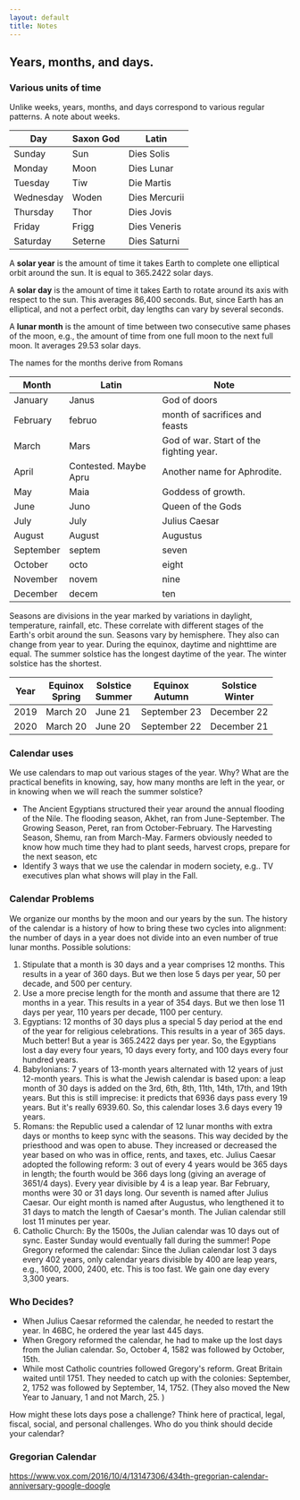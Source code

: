 ```yaml
---
layout: default
title: Notes
---
```


## Years, months, and days. 

### Various units of time

Unlike weeks, years, months, and days correspond to various regular patterns. A note about weeks. 

| Day       | Saxon God | Latin         |
| --------- | --------- | ------------- |
| Sunday    | Sun       | Dies Solis    |
| Monday    | Moon      | Dies Lunar    |
| Tuesday   | Tiw       | Die Martis    |
| Wednesday | Woden     | Dies Mercurii |
| Thursday  | Thor      | Dies Jovis    |
| Friday    | Frigg     | Dies Veneris  |
| Saturday  | Seterne   | Dies Saturni  |

A **solar year** is the amount of time it takes Earth to complete one elliptical orbit around the sun. It is equal to 365.2422 solar days.

A **solar day** is the amount of time it takes Earth to rotate around its axis with respect to the sun. This averages 86,400 seconds. But, since Earth has an elliptical, and not a perfect orbit, day lengths can vary by several seconds. 

A **lunar month** is the amount of time between two consecutive same phases of the moon, e.g., the amount of time from one full moon to the next full moon. It averages 29.53 solar days. 

The names for the months derive from Romans

| Month     | Latin                 | Note                                    |
| --------- | --------------------- | --------------------------------------- |
| January   | Janus                 | God of doors                            |
| February  | februo                | month of sacrifices and feasts          |
| March     | Mars                  | God of war. Start of the fighting year. |
| April     | Contested. Maybe Apru | Another name for Aphrodite.             |
| May       | Maia                  | Goddess of growth.                      |
| June      | Juno                  | Queen of the Gods                       |
| July      | July                  | Julius Caesar                           |
| August    | August                | Augustus                                |
| September | septem                | seven                                   |
| October   | octo                  | eight                                   |
| November  | novem                 | nine                                    |
| December  | decem                 | ten                                     |

Seasons are divisions in the year marked by variations in daylight, temperature, rainfall, etc. These correlate with different stages of the Earth's orbit around the sun. Seasons vary by hemisphere. They also can change from year to year. During the equinox, daytime and nighttime are equal. The summer solstice has the longest daytime of the year. The winter solstice has the shortest.

| Year | Equinox<br />Spring | Solstice<br />Summer | Equinox<br />Autumn | Solstice<br />Winter |
| ---- | ------------------- | -------------------- | ------------------- | -------------------- |
| 2019 | March 20            | June 21              | September 23        | December 22          |
| 2020 | March 20            | June 20              | September 22        | December 21          |

### Calendar uses

We use calendars to map out various stages of the year. Why? What are the practical benefits in knowing, say, how many months are left in the year, or in knowing when we will reach the summer solstice? 

+ The Ancient Egyptians structured their year around the annual flooding of the Nile. The flooding season, Akhet, ran from June-September. The Growing Season, Peret, ran from October-February. The Harvesting Season, Shemu, ran from March-May. Farmers obviously needed to know how much time they had to plant seeds, harvest crops, prepare for the next season, etc
+ Identify 3 ways that we use the calendar in modern society, e.g.. TV executives plan what shows will play in the Fall. 

### Calendar Problems

We organize our months by the moon and our years by the sun. The history of the calendar is a history of how to bring these two cycles into alignment: the number of days in a year does not divide into an even number of true lunar months. Possible solutions: 

1. Stipulate that a month is 30 days and a year comprises 12 months. This results in a year of 360 days. But we then lose 5 days per year, 50 per decade, and 500 per century.
2. Use a more precise length for the month and assume that there are 12 months in a year. This results in a year of 354 days. But we then lose 11 days per year, 110 years per decade, 1100 per century.
3. Egyptians: 12 months of 30 days plus a special 5 day period at the end of the year for religious celebrations. This results in a year of 365 days. Much better! But a year is  365.2422 days per year. So, the Egyptians lost a day every four years, 10 days every forty, and 100 days every four hundred years. 
4. Babylonians: 7 years of 13-month years alternated with 12 years of just 12-month years. This is what the Jewish calendar is based upon: a leap month of 30 days is added on the 3rd, 6th, 8th, 11th, 14th, 17th, and 19th years. But this is still imprecise: it predicts that 6936 days pass every 19 years. But it's really 6939.60. So, this calendar loses 3.6 days every 19 years. 
5. Romans: the Republic used a calendar of 12 lunar months with extra days or months to keep sync with the seasons. This way decided by the priesthood and was open to abuse. They increased or decreased the year based on who was in office, rents, and taxes, etc. Julius Caesar adopted the following reform: 3 out of every 4 years would be 365 days in length; the fourth would be 366 days long (giving an average of 3651/4 days). Every year divisible by 4 is a leap year. Bar February, months were 30 or 31 days long. Our seventh is named after Julius Caesar. Our eight month is named after Augustus, who lengthened it to 31 days to match the length of Caesar's month. The Julian calendar still lost 11 minutes per year. 
6. Catholic Church: By the 1500s, the Julian calendar was 10 days out of sync. Easter Sunday would eventually fall during the summer! Pope Gregory reformed the calendar: Since the Julian calendar lost 3 days every 402 years, only calendar years divisible by 400 are leap years, e.g., 1600, 2000, 2400, etc. This is too fast. We gain one day every 3,300 years. 

### Who Decides? 

+ When Julius Caesar reformed the calendar, he needed to restart the year. In 46BC, he ordered the year last 445 days. 
+ When Gregory reformed the calendar, he had to make up the lost days from the Julian calendar. So, October 4, 1582 was followed by October, 15th. 
+ While most Catholic countries followed Gregory's reform. Great Britain waited until 1751. They needed to catch up with the colonies: September, 2, 1752 was followed by September, 14, 1752. (They also moved the New Year to January, 1 and not March, 25. )

How might these lots days pose a challenge? Think here of practical, legal, fiscal, social, and personal challenges. Who do you think should decide your calendar? 

### Gregorian Calendar

https://www.vox.com/2016/10/4/13147306/434th-gregorian-calendar-anniversary-google-doogle

